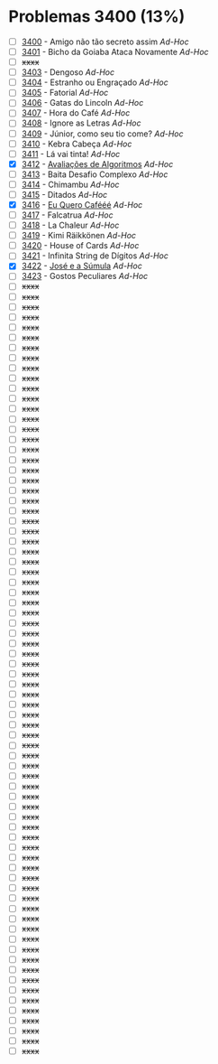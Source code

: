 # Problemas 3400 (13%)

- [ ]  [3400](https://www.beecrowd.com.br/judge/pt/problems/view/3400) - Amigo não tão secreto assim *Ad-Hoc*
- [ ]  [3401](https://www.beecrowd.com.br/judge/pt/problems/view/3401) - Bicho da Goiaba Ataca Novamente *Ad-Hoc*
- [ ] ~~xxxx~~
- [ ]  [3403](https://www.beecrowd.com.br/judge/pt/problems/view/3403) - Dengoso *Ad-Hoc*
- [ ]  [3404](https://www.beecrowd.com.br/judge/pt/problems/view/3404) - Estranho ou Engraçado *Ad-Hoc*
- [ ]  [3405](https://www.beecrowd.com.br/judge/pt/problems/view/3405) - Fatorial *Ad-Hoc*
- [ ]  [3406](https://www.beecrowd.com.br/judge/pt/problems/view/3406) - Gatas do Lincoln *Ad-Hoc*
- [ ]  [3407](https://www.beecrowd.com.br/judge/pt/problems/view/3407) - Hora do Café *Ad-Hoc*
- [ ]  [3408](https://www.beecrowd.com.br/judge/pt/problems/view/3408) - Ignore as Letras *Ad-Hoc*
- [ ]  [3409](https://www.beecrowd.com.br/judge/pt/problems/view/3409) - Júnior, como seu tio come? *Ad-Hoc*
- [ ]  [3410](https://www.beecrowd.com.br/judge/pt/problems/view/3410) - Kebra Cabeça *Ad-Hoc*
- [ ]  [3411](https://www.beecrowd.com.br/judge/pt/problems/view/3411) - Lá vai tinta! *Ad-Hoc*
- [x]  [3412](https://www.beecrowd.com.br/judge/pt/problems/view/3412) - [Avaliações de Algoritmos](https://github.com/potigol/beecrowd/blob/master/src/3400/3412.poti) *Ad-Hoc*
- [ ]  [3413](https://www.beecrowd.com.br/judge/pt/problems/view/3413) - Baita Desafio Complexo *Ad-Hoc*
- [ ]  [3414](https://www.beecrowd.com.br/judge/pt/problems/view/3414) - Chimambu *Ad-Hoc*
- [ ]  [3415](https://www.beecrowd.com.br/judge/pt/problems/view/3415) - Ditados *Ad-Hoc*
- [x]  [3416](https://www.beecrowd.com.br/judge/pt/problems/view/3416) - [Eu Quero Cafééé](https://github.com/potigol/beecrowd/blob/master/src/3400/3416.poti) *Ad-Hoc*
- [ ]  [3417](https://www.beecrowd.com.br/judge/pt/problems/view/3417) - Falcatrua *Ad-Hoc*
- [ ]  [3418](https://www.beecrowd.com.br/judge/pt/problems/view/3418) - La Chaleur *Ad-Hoc*
- [ ]  [3419](https://www.beecrowd.com.br/judge/pt/problems/view/3419) - Kimi Räikkönen *Ad-Hoc*
- [ ]  [3420](https://www.beecrowd.com.br/judge/pt/problems/view/3420) - House of Cards *Ad-Hoc*
- [ ]  [3421](https://www.beecrowd.com.br/judge/pt/problems/view/3421) - Infinita String de Dígitos *Ad-Hoc*
- [x]  [3422](https://www.beecrowd.com.br/judge/pt/problems/view/3422) - [José e a Súmula](https://github.com/potigol/beecrowd/blob/master/src/3400/3422.poti) *Ad-Hoc*
- [ ]  [3423](https://www.beecrowd.com.br/judge/pt/problems/view/3423) - Gostos Peculiares *Ad-Hoc*
- [ ] ~~xxxx~~
- [ ] ~~xxxx~~
- [ ] ~~xxxx~~
- [ ] ~~xxxx~~
- [ ] ~~xxxx~~
- [ ] ~~xxxx~~
- [ ] ~~xxxx~~
- [ ] ~~xxxx~~
- [ ] ~~xxxx~~
- [ ] ~~xxxx~~
- [ ] ~~xxxx~~
- [ ] ~~xxxx~~
- [ ] ~~xxxx~~
- [ ] ~~xxxx~~
- [ ] ~~xxxx~~
- [ ] ~~xxxx~~
- [ ] ~~xxxx~~
- [ ] ~~xxxx~~
- [ ] ~~xxxx~~
- [ ] ~~xxxx~~
- [ ] ~~xxxx~~
- [ ] ~~xxxx~~
- [ ] ~~xxxx~~
- [ ] ~~xxxx~~
- [ ] ~~xxxx~~
- [ ] ~~xxxx~~
- [ ] ~~xxxx~~
- [ ] ~~xxxx~~
- [ ] ~~xxxx~~
- [ ] ~~xxxx~~
- [ ] ~~xxxx~~
- [ ] ~~xxxx~~
- [ ] ~~xxxx~~
- [ ] ~~xxxx~~
- [ ] ~~xxxx~~
- [ ] ~~xxxx~~
- [ ] ~~xxxx~~
- [ ] ~~xxxx~~
- [ ] ~~xxxx~~
- [ ] ~~xxxx~~
- [ ] ~~xxxx~~
- [ ] ~~xxxx~~
- [ ] ~~xxxx~~
- [ ] ~~xxxx~~
- [ ] ~~xxxx~~
- [ ] ~~xxxx~~
- [ ] ~~xxxx~~
- [ ] ~~xxxx~~
- [ ] ~~xxxx~~
- [ ] ~~xxxx~~
- [ ] ~~xxxx~~
- [ ] ~~xxxx~~
- [ ] ~~xxxx~~
- [ ] ~~xxxx~~
- [ ] ~~xxxx~~
- [ ] ~~xxxx~~
- [ ] ~~xxxx~~
- [ ] ~~xxxx~~
- [ ] ~~xxxx~~
- [ ] ~~xxxx~~
- [ ] ~~xxxx~~
- [ ] ~~xxxx~~
- [ ] ~~xxxx~~
- [ ] ~~xxxx~~
- [ ] ~~xxxx~~
- [ ] ~~xxxx~~
- [ ] ~~xxxx~~
- [ ] ~~xxxx~~
- [ ] ~~xxxx~~
- [ ] ~~xxxx~~
- [ ] ~~xxxx~~
- [ ] ~~xxxx~~
- [ ] ~~xxxx~~
- [ ] ~~xxxx~~
- [ ] ~~xxxx~~
- [ ] ~~xxxx~~